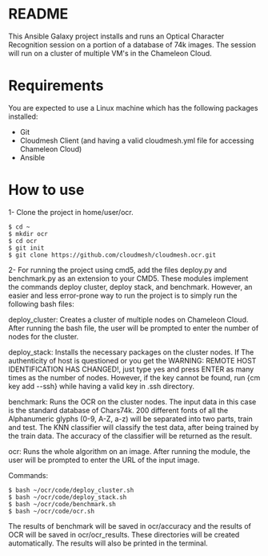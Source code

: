 README
========
 
This Ansible Galaxy project installs and runs an Optical Character Recognition
session on a portion of a database of 74k images. The session will run on a
cluster of multiple VM's in the Chameleon Cloud.

Requirements
================

You are expected to use a Linux machine which has the following packages installed:
- Git
- Cloudmesh Client (and having a valid cloudmesh.yml file for accessing Chameleon Cloud)
- Ansible

How to use
================

1- Clone the project in home/user/ocr.
```
$ cd ~
$ mkdir ocr
$ cd ocr
$ git init
$ git clone https://github.com/cloudmesh/cloudmesh.ocr.git

```
2- For running the project using cmd5, add the files deploy.py and benchmark.py
as an extension to your CMD5. These modules implement the commands deploy cluster,
deploy stack, and benchmark.
However, an easier and less error-prone way to run the project is to simply run
the following bash files:

deploy_cluster: Creates a cluster of multiple nodes on Chameleon Cloud. After running the bash file, the user will be prompted to enter the number of nodes for the cluster.

deploy_stack: Installs the necessary packages on the cluster nodes. If The authenticity of host is questioned or you get the WARNING: REMOTE HOST IDENTIFICATION HAS CHANGED!, just type yes and press ENTER as many times as the number of nodes. However, if the key cannot be found, run {cm key add --ssh} while having a valid key in .ssh directory.

benchmark: Runs the OCR on the cluster nodes. The input data in this case is the
standard database of Chars74k. 200 different fonts of all the Alphanumeric glyphs
(0-9, A-Z, a-z) will be separated into two parts, train and test. The KNN classifier
will classify the test data, after being trained by the train data. The accuracy
of the classifier will be returned as the result.

ocr: Runs the whole algorithm on an image. After running the module, the user will
be prompted to enter the URL of the input image.

Commands:

```
$ bash ~/ocr/code/deploy_cluster.sh
$ bash ~/ocr/code/deploy_stack.sh
$ bash ~/ocr/code/benchmark.sh
$ bash ~/ocr/code/ocr.sh
```

The results of benchmark will be saved in ocr/accuracy and the results of OCR will
be saved in ocr/ocr_results. These directories will be created automatically.
The results will also be printed in the terminal.
